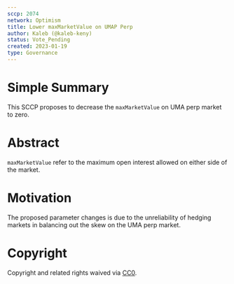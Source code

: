 ```yaml
---
sccp: 2074
network: Optimism
title: Lower maxMarketValue on UMAP Perp
author: Kaleb (@kaleb-keny)
status: Vote_Pending
created: 2023-01-19
type: Governance
---
```


# Simple Summary

This SCCP proposes to decrease the `maxMarketValue` on UMA perp market to zero.

# Abstract

`maxMarketValue` refer to the maximum open interest allowed on either side of the market.

# Motivation

The proposed parameter changes is due to the unreliability of hedging markets in balancing out the skew on the UMA perp market. 

# Copyright

Copyright and related rights waived via [CC0](https://creativecommons.org/publicdomain/zero/1.0/).


